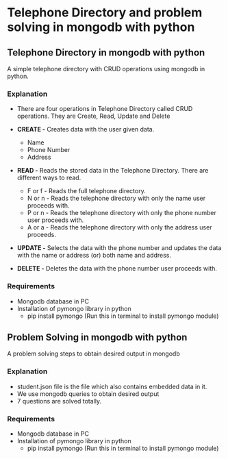 # Telephone Directory and problem solving in mongodb with python

## Telephone Directory in mongodb with python
A simple telephone directory with CRUD operations using mongodb in python.

### Explanation
- There are four operations in Telephone Directory called CRUD operations. They are Create, Read, Update and Delete
- **CREATE -** Creates data with the user given data.
  - Name
  - Phone Number
  - Address
  
- **READ -** Reads the stored data in the Telephone Directory. There are different ways to read.
  - F or f - Reads the full telephone directory.
  - N or n - Reads the telephone directory with only the name user proceeds with.
  - P or n - Reads the telephone directory with only the phone number user proceeds with.
  - A or a - Reads the telephone directory with only the address user proceeds.

- **UPDATE -** Selects the data with the phone number and updates the data with the name or address (or) both name and address.

- **DELETE -** Deletes the data with the phone number user proceeds with.

### Requirements
- Mongodb database in PC
- Installation of pymongo library in python
  - pip install pymongo (Run this in terminal to install pymongo module)

## Problem Solving in mongodb with python
A problem solving steps to obtain desired output in mongodb

### Explanation
- student.json file is the file which also contains embedded data in it.
- We use mongodb queries to obtain desired output
- 7 questions are solved totally.

### Requirements
- Mongodb database in PC
- Installation of pymongo library in python
  - pip install pymongo (Run this in terminal to install pymongo module)
